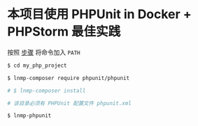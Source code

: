 # 本项目使用 PHPUnit in Docker + PHPStorm 最佳实践

按照 [步骤](command.md) 将命令加入 `PATH`

```bash
$ cd my_php_project

$ lnmp-composer require phpunit/phpunit

# $ lnmp-composer install

# 该目录必须有 PHPUnit 配置文件 phpunit.xml

$ lnmp-phpunit
```
